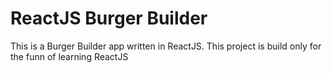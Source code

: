 # ReactJS Burger Builder

This is a Burger Builder app written in ReactJS.
This project is build only for the funn of learning ReactJS
